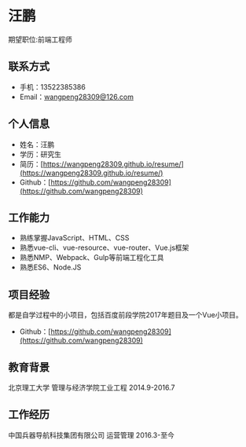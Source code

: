 汪鹏
=====
期望职位:前端工程师

联系方式
----
* 手机：13522385386
* Email：[wangpeng28309@126.com](wangpeng28309@126.com)


个人信息
----
* 姓名：汪鹏
* 学历：研究生
* 简历：[https://wangpeng28309.github.io/resume/](https://wangpeng28309.github.io/resume/)
* Github：[https://github.com/wangpeng28309](https://github.com/wangpeng28309)

工作能力
----
* 熟练掌握JavaScript、HTML、CSS
* 熟悉vue-cli、vue-resource、vue-router、Vue.js框架
* 熟悉NMP、Webpack、Gulp等前端工程化工具
* 熟悉ES6、Node.JS

项目经验
----
都是自学过程中的小项目，包括百度前段学院2017年题目及一个Vue小项目。
* Github：[https://github.com/wangpeng28309](https://github.com/wangpeng28309)

教育背景
----
北京理工大学 管理与经济学院工业工程 2014.9-2016.7

工作经历
-----
中国兵器导航科技集团有限公司 运营管理 2016.3-至今




